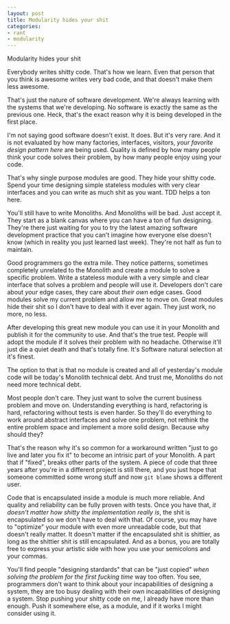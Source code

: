 ```yaml
---
layout: post
title: Modularity hides your shit
categories:
- rant
- modularity
---
```

Modularity hides your shit

Everybody writes shitty code. That's how we learn. Even that person that you think is awesome writes very bad code, and that doesn't make them less awesome.

That's just the nature of software development. We're always learning with the systems that we're developing. No software is exactly the same as the previous one. Heck, that's the exact reason why it is being developed in the first place.

I'm not saying good software doesn't exist. It does. But it's very rare. And it is not evaluated by how many factories, interfaces, visitors, *your favorite design pattern here* are being used. Quality is defined by how many people think your code solves their problem, by how many people enjoy using your code.

That's why single purpose modules are good. They hide your shitty code. Spend your time designing simple stateless modules with very clear interfaces and you can write as much shit as you want. TDD helps a ton here.

You'll still have to write Monoliths. And Monoliths will be bad. Just accept it. They start as a blank canvas where you can have a ton of fun designing. They're there just waiting for you to try the latest amazing software development practice that you can't imagine how everyone else doesn't know (which in reality you just learned last week). They're not half as fun to maintain.

Good programmers go the extra mile. They notice patterns, sometimes completely unrelated to the Monolith and create a module to solve a specific problem. Write a stateless module with a very simple and clear interface that solves a problem and people will use it. Developers don't care about *your* edge cases, they care about *their own* edge cases. Good modules solve my current problem and allow me to move on. Great modules hide their shit so I don't have to deal with it ever again. They just work, no more, no less.

After developing this great new module you can use it in your Monolith and publish it for the community to use. And that's the true test. People will adopt the module if it solves their problem with no headache. Otherwise it'll just die a quiet death and that's totally fine. It's Software natural selection at it's finest.

The option to that is that no module is created and all of yesterday's module code will be today's Monolith technical debt. And trust me, Monoliths do not need more technical debt.

Most people don't care. They just want to solve the current business problem and move on. Understanding everything is hard, refactoring is hard, refactoring without tests is even harder. So they'll do everything to work around abstract interfaces and solve one problem, not rethink the entire problem space and implement a more solid design. Because why should they?

That's the reason why it's so common for a workaround written "just to go live and later you fix it" to become an intrisic part of your Monolith. A part that if "fixed", breaks other parts of the system. A piece of code that three years after you're in a different project is still there, and you just hope that someone committed some wrong stuff and now `git blame` shows a different user.

Code that is encapsulated inside a module is much more reliable. And quality and reliability can be fully proven with tests. Once you have that, *it doesn't matter how shitty the implementation really is*, the shit is encapsulated so we don't have to deal with that. Of course, you may have to "optimize" your module with even more unreadable code, but that doesn't really matter. It doesn't matter if the encapsulated shit is shittier, as long as the shittier shit is still encapsulated. And as a bonus, you are totally free to express your artistic side with how you use your semicolons and your commas.

You'll find people "designing stardards" that can be "just copied" *when solving the problem for the first fucking time* way too often. You see, programmers don't want to think about your incapabilities of designing a system, they are too busy dealing with their own incapabilities of designing a system. Stop pushing your shitty code on me, I already have more than enough. Push it somewhere else, as a module, and if it works I might consider using it.
